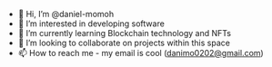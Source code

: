 - 👋 Hi, I’m @daniel-momoh
- 👀 I’m interested in developing software
- 🌱 I’m currently learning Blockchain technology and NFTs
- 💞️ I’m looking to collaborate on projects within this space
- 📫 How to reach me - my email is cool (danimo0202@gmail.com)

<!---
daniel-momoh/daniel-momoh is a ✨ special ✨ repository because its `README.md` (this file) appears on your GitHub profile.
You can click the Preview link to take a look at your changes.
--->
